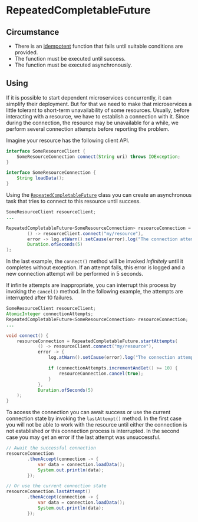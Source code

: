 # RepeatedCompletableFuture

## Circumstance

* There is an [idempotent](https://en.wikipedia.org/wiki/Idempotence) function that fails until suitable conditions are provided.
* The function must be executed until success.
* The function must be executed asynchronously.

## Using

If it is possible to start dependent microservices concurrently, it can simplify their deployment. But for that
we need to make that microservices a little tolerant to short-term unavailability of some resources. Usually,
before interacting with a resource, we have to establish a connection with it. Since during the connection,
the resource may be unavailable for a while, we perform several connection attempts before reporting the problem. 

Imagine your resource has the following client API.

```java
interface SomeResourceClient {
    SomeResourceConnection connect(String uri) throws IOException;
}

interface SomeResourceConnection {
    String loadData();
}
```

Using the [`RepeatedCompletableFuture`](../asynchronizer/src/main/java/ru/asynchronizer/util/concurrent/RepeatedCompletableFuture.java) class
you can create an asynchronous task that tries to connect to this resource until success.

```java
SomeResourceClient resourceClient;
...

RepeatedCompletableFuture<SomeResourceConnection> resourceConnection = RepeatedCompletableFuture.startAttempts(
        () -> resourceClient.connect("my/resource"),
        error -> log.atWarn().setCause(error).log("The connection attempt failed."),
        Duration.ofSeconds(5)
);
```

In the last example, the `connect()` method will be invoked *infinitely* until it completes without exception.
If an attempt fails, this error is logged and a new connection attempt will be performed in 5 seconds.

If infinite attempts are inappropriate, you can interrupt this process by invoking the `cancel()` method.
In the following example, the attempts are interrupted after 10 failures.

```java
SomeResourceClient resourceClient;
AtomicInteger connectionAttempts;
RepeatedCompletableFuture<SomeResourceConnection> resourceConnection;
...

void connect() {
    resourceConnection = RepeatedCompletableFuture.startAttempts(
            () -> resourceClient.connect("my/resource"),
            error -> {
                log.atWarn().setCause(error).log("The connection attempt failed.");

                if (connectionAttempts.incrementAndGet() >= 10) {
                    resourceConnection.cancel(true);
                }
            },
            Duration.ofSeconds(5)
    );
}
```

To access the connection you can await success or use the current connection state by invoking the `lastAttempt()` method.
In the first case you will not be able to work with the resource until either the connection is not established or this
connection process is interrupted. In the second case you may get an error if the last attempt was unsuccessful.

```java
// Await the successful connection
resourceConnection
        .thenAccept(connection -> {
            var data = connection.loadData();
            System.out.println(data);
        });

// Or use the current connection state
resourceConnection.lastAttempt()
        .thenAccept(connection -> {
            var data = connection.loadData();
            System.out.println(data);
        });
```
